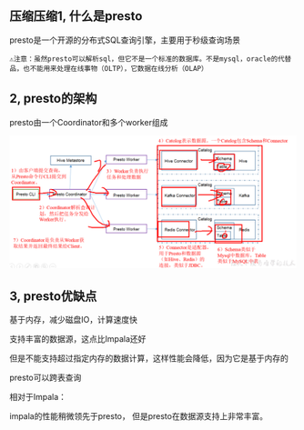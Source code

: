 ## 压缩压缩1, 什么是presto

presto是一个开源的分布式SQL查询引擎，主要用于秒级查询场景

`⚠️注意：虽然presto可以解析sql，但它不是一个标准的数据库。不是mysql，oracle的代替品，也不能用来处理在线事物（OLTP），它数据在线分析（OLAP）`



## 2, presto的架构

presto由一个Coordinator和多个worker组成

![image-20190731102915302](../../03-%E5%A4%A7%E6%95%B0%E6%8D%AE%E8%87%AA%E5%AD%A6v2.0/11-presto/assets/image-20190731102915302.png)



## 3, presto优缺点

基于内存，减少磁盘IO，计算速度快

支持丰富的数据源，这点比Impala还好

但是不能支持超过指定内存的数据计算，这样性能会降低，因为它是基于内存的

presto可以跨表查询





相对于Impala：

impala的性能稍微领先于presto， 但是presto在数据源支持上非常丰富。